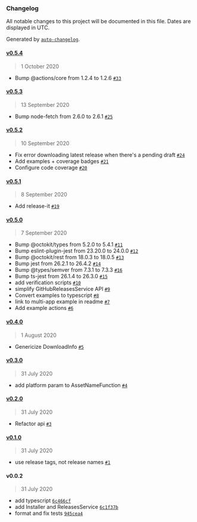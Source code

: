 ### Changelog

All notable changes to this project will be documented in this file. Dates are displayed in UTC.

Generated by [`auto-changelog`](https://github.com/CookPete/auto-changelog).

#### [v0.5.4](https://github.com/jbrunton/gha-installer/compare/v0.5.3...v0.5.4)

> 1 October 2020

- Bump @actions/core from 1.2.4 to 1.2.6 [`#33`](https://github.com/jbrunton/gha-installer/pull/33)

#### [v0.5.3](https://github.com/jbrunton/gha-installer/compare/v0.5.2...v0.5.3)

> 13 September 2020

- Bump node-fetch from 2.6.0 to 2.6.1 [`#25`](https://github.com/jbrunton/gha-installer/pull/25)

#### [v0.5.2](https://github.com/jbrunton/gha-installer/compare/v0.5.1...v0.5.2)

> 10 September 2020

- Fix error downloading latest release when there's a pending draft [`#24`](https://github.com/jbrunton/gha-installer/pull/24)
- Add examples + coverage badges [`#21`](https://github.com/jbrunton/gha-installer/pull/21)
- Configure code coverage [`#20`](https://github.com/jbrunton/gha-installer/pull/20)

#### [v0.5.1](https://github.com/jbrunton/gha-installer/compare/v0.5.0...v0.5.1)

> 8 September 2020

- Add release-it [`#19`](https://github.com/jbrunton/gha-installer/pull/19)

#### [v0.5.0](https://github.com/jbrunton/gha-installer/compare/v0.4.0...v0.5.0)

> 7 September 2020

- Bump @octokit/types from 5.2.0 to 5.4.1 [`#11`](https://github.com/jbrunton/gha-installer/pull/11)
- Bump eslint-plugin-jest from 23.20.0 to 24.0.0 [`#12`](https://github.com/jbrunton/gha-installer/pull/12)
- Bump @octokit/rest from 18.0.3 to 18.0.5 [`#13`](https://github.com/jbrunton/gha-installer/pull/13)
- Bump jest from 26.2.1 to 26.4.2 [`#14`](https://github.com/jbrunton/gha-installer/pull/14)
- Bump @types/semver from 7.3.1 to 7.3.3 [`#16`](https://github.com/jbrunton/gha-installer/pull/16)
- Bump ts-jest from 26.1.4 to 26.3.0 [`#15`](https://github.com/jbrunton/gha-installer/pull/15)
- add verification scripts [`#10`](https://github.com/jbrunton/gha-installer/pull/10)
- simplify GitHubReleasesService API [`#9`](https://github.com/jbrunton/gha-installer/pull/9)
- Convert examples to typescript [`#8`](https://github.com/jbrunton/gha-installer/pull/8)
- link to multi-app example in readme [`#7`](https://github.com/jbrunton/gha-installer/pull/7)
- Add example actions [`#6`](https://github.com/jbrunton/gha-installer/pull/6)

#### [v0.4.0](https://github.com/jbrunton/gha-installer/compare/v0.3.0...v0.4.0)

> 1 August 2020

- Genericize DownloadInfo [`#5`](https://github.com/jbrunton/gha-installer/pull/5)

#### [v0.3.0](https://github.com/jbrunton/gha-installer/compare/v0.2.0...v0.3.0)

> 31 July 2020

- add platform param to AssetNameFunction [`#4`](https://github.com/jbrunton/gha-installer/pull/4)

#### [v0.2.0](https://github.com/jbrunton/gha-installer/compare/v0.1.0...v0.2.0)

> 31 July 2020

- Refactor api [`#3`](https://github.com/jbrunton/gha-installer/pull/3)

#### [v0.1.0](https://github.com/jbrunton/gha-installer/compare/v0.0.2...v0.1.0)

> 31 July 2020

- use release tags, not release names [`#1`](https://github.com/jbrunton/gha-installer/pull/1)

#### v0.0.2

> 31 July 2020

- add typescript [`6c466cf`](https://github.com/jbrunton/gha-installer/commit/6c466cf82635c0ce36ce793cf449018f839529aa)
- add Installer and ReleasesService [`6c1f37b`](https://github.com/jbrunton/gha-installer/commit/6c1f37b552e9215cf123f2616c4b5277593e67ef)
- format and fix tests [`945cea4`](https://github.com/jbrunton/gha-installer/commit/945cea48fe347188c2c84532e92eb78d681f5eda)
